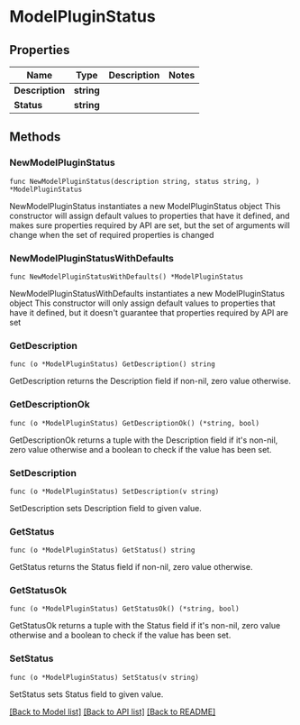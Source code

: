 # ModelPluginStatus

## Properties

Name | Type | Description | Notes
------------ | ------------- | ------------- | -------------
**Description** | **string** |  | 
**Status** | **string** |  | 

## Methods

### NewModelPluginStatus

`func NewModelPluginStatus(description string, status string, ) *ModelPluginStatus`

NewModelPluginStatus instantiates a new ModelPluginStatus object
This constructor will assign default values to properties that have it defined,
and makes sure properties required by API are set, but the set of arguments
will change when the set of required properties is changed

### NewModelPluginStatusWithDefaults

`func NewModelPluginStatusWithDefaults() *ModelPluginStatus`

NewModelPluginStatusWithDefaults instantiates a new ModelPluginStatus object
This constructor will only assign default values to properties that have it defined,
but it doesn't guarantee that properties required by API are set

### GetDescription

`func (o *ModelPluginStatus) GetDescription() string`

GetDescription returns the Description field if non-nil, zero value otherwise.

### GetDescriptionOk

`func (o *ModelPluginStatus) GetDescriptionOk() (*string, bool)`

GetDescriptionOk returns a tuple with the Description field if it's non-nil, zero value otherwise
and a boolean to check if the value has been set.

### SetDescription

`func (o *ModelPluginStatus) SetDescription(v string)`

SetDescription sets Description field to given value.


### GetStatus

`func (o *ModelPluginStatus) GetStatus() string`

GetStatus returns the Status field if non-nil, zero value otherwise.

### GetStatusOk

`func (o *ModelPluginStatus) GetStatusOk() (*string, bool)`

GetStatusOk returns a tuple with the Status field if it's non-nil, zero value otherwise
and a boolean to check if the value has been set.

### SetStatus

`func (o *ModelPluginStatus) SetStatus(v string)`

SetStatus sets Status field to given value.



[[Back to Model list]](../README.md#documentation-for-models) [[Back to API list]](../README.md#documentation-for-api-endpoints) [[Back to README]](../README.md)


